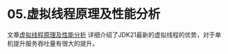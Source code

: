 # 05.虚拟线程原理及性能分析

文章[虚拟线程原理及性能分析](https://tech.dewu.com/article?id=89) 详细介绍了JDK21最新的虚拟线程的优势，对于单机提升服务吞吐量有很大的提升。
